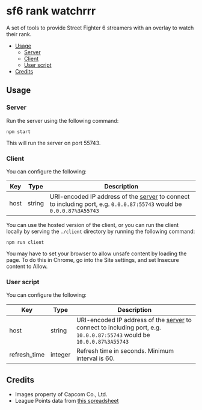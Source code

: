 # sf6 rank watchrrr

A set of tools to provide Street Fighter 6 streamers with an overlay to watch their rank.

- [Usage](#usage)
  - [Server](#server)
  - [Client](#client)
  - [User script](#user-script)
- [Credits](#credits)

## Usage

### Server

Run the server using the following command:

    npm start

This will run the server on port 55743.

### Client

You can configure the following:

| Key  | Type   | Description                                                                                                                     |
| ---- | ------ | ------------------------------------------------------------------------------------------------------------------------------- |
| host | string | URI-encoded IP address of the [server](#server) to connect to including port, e.g. `0.0.0.87:55743` would be `0.0.0.87%3A55743` |

You can use the hosted version of the client, or you can run the client locally by serving the `./client` directory by running the following command:

    npm run client

You may have to set your browser to allow unsafe content by loading the page. To do this in Chrome, go into the Site settings, and set Insecure content to Allow.

### User script

You can configure the following:

| Key          | Type    | Description                                                                                                                       |
| ------------ | ------- | --------------------------------------------------------------------------------------------------------------------------------- |
| host         | string  | URI-encoded IP address of the [server](#server) to connect to including port, e.g. `10.0.0.87:55743` would be `10.0.0.87%3A55743` |
| refresh_time | integer | Refresh time in seconds. Minimum interval is 60.                                                                                  |

## Credits

- Images property of Capcom Co., Ltd.
- League Points data from [this spreadsheet](https://docs.google.com/spreadsheets/d/124KmfZzbTysS-qrZG5L-n2OXaepxdeHS4ipk3_043Rw/edit#gid=884923803)
